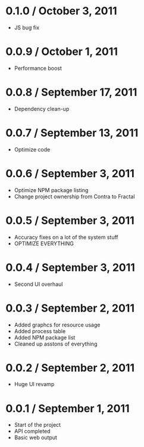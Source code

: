 0.1.0 / October 3, 2011
==================
  * JS bug fix

0.0.9 / October 1, 2011
==================
  * Performance boost

0.0.8 / September 17, 2011
==================
  * Dependency clean-up

0.0.7 / September 13, 2011
==================
  * Optimize code

0.0.6 / September 3, 2011
==================
  * Optimize NPM package listing
  * Change project ownership from Contra to Fractal

0.0.5 / September 3, 2011
==================
  * Accuracy fixes on a lot of the system stuff
  * OPTIMIZE EVERYTHING

0.0.4 / September 3, 2011
==================
  * Second UI overhaul

0.0.3 / September 2, 2011
==================
  * Added graphcs for resource usage
  * Added process table
  * Added NPM package list
  * Cleaned up asstons of everything

0.0.2 / September 2, 2011
==================
  * Huge UI revamp

0.0.1 / September 1, 2011
==================
  * Start of the project
  * API completed
  * Basic web output

